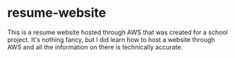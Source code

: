 # resume-website

This is a resume website hosted through AWS that was created for a school project. It's nothing fancy, but I did learn how to host a website through AWS and all the information on there is technically accurate.
